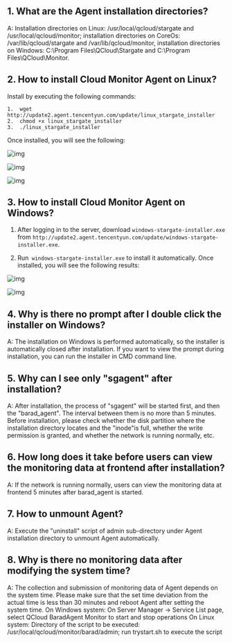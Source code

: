 ## 1. What are the Agent installation directories?
A: Installation directories on Linux: /usr/local/qcloud/stargate and /usr/local/qcloud/monitor; installation directories on CoreOs: /var/lib/qcloud/stargate and /var/lib/qcloud/monitor, installation directories on Windows: C:\Program Files\QCloud\Stargate and C:\Program Files\QCloud\Monitor.

## 2. How to install Cloud Monitor Agent on Linux?

Install by executing the following commands:

```
1.  wget http://update2.agent.tencentyun.com/update/linux_stargate_installer
2.  chmod +x linux_stargate_installer
3.  ./linux_stargate_installer
```

Once installed, you will see the following:

![img](https://mccdn.qcloud.com/img561f64c5d6e7a.png)

![img](https://mccdn.qcloud.com/img561f64d032ef0.png)

![img](https://mccdn.qcloud.com/img561f64d8a9064.png)

## 3. How to install Cloud Monitor Agent on Windows?

1) After logging in to the server, download `windows-stargate-installer.exe` from `http://update2.agent.tencentyun.com/update/windows-stargate-installer.exe`.

2) Run` windows-stargate-installer.exe` to install it automatically.
Once installed, you will see the following results:

![img](https://mccdn.qcloud.com/img56259a45535ad.png)

![img](https://mccdn.qcloud.com/img561f650a18fb6.png)

## 4. Why is there no prompt after I double click the installer on Windows?

A: The installation on Windows is performed automatically, so the installer is automatically closed after installation. If you want to view the prompt during installation, you can run the installer in CMD command line.
## 5. Why can I see only "sgagent" after installation?
A: After installation, the process of "sgagent" will be started first, and then the "barad_agent". The interval between them is no more than 5 minutes. Before installation, please check whether the disk partition where the installation directory locates and the "inode"is full, whether the write permission is granted, and whether the network is running normally, etc.
## 6. How long does it take before users can view the monitoring data at frontend after installation?
A: If the network is running normally, users can view the monitoring data at frontend 5 minutes after barad_agent is started.
## 7. How to unmount Agent?
A: Execute the "uninstall" script of admin sub-directory under Agent installation directory to unmount Agent automatically.
## 8. Why is there no monitoring data after modifying the system time?
A: The collection and submission of monitoring data of Agent depends on the system time. Please make sure that the set time deviation from the actual time is less than 30 minutes and reboot Agent after setting the system time.
On Windows system:
On Server Manager -> Service List page, select QCloud BaradAgent Monitor to start and stop operations
On Linux system:
Directory of the script to be executed: /usr/local/qcloud/monitor/barad/admin; run trystart.sh to execute the script
